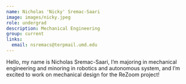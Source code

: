 ```yaml
---
name: Nicholas 'Nicky' Sremac-Saari
image: images/nicky.jpeg
role: undergrad
description: Mechanical Engineering
group: current
links:
  email: nsremacs@terpmail.umd.edu
---
```


Hello, my name is Nicholas Sremac-Saari, I’m majoring in mechanical engineering and minoring in robotics and autonomous system, and I’m excited to work on mechanical design for the ReZoom project!
